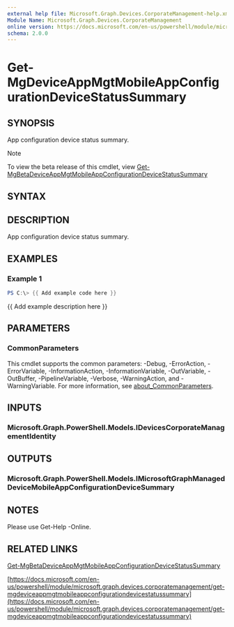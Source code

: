 ```yaml
---
external help file: Microsoft.Graph.Devices.CorporateManagement-help.xml
Module Name: Microsoft.Graph.Devices.CorporateManagement
online version: https://docs.microsoft.com/en-us/powershell/module/microsoft.graph.devices.corporatemanagement/get-mgdeviceappmgtmobileappconfigurationdevicestatussummary
schema: 2.0.0
---
```


# Get-MgDeviceAppMgtMobileAppConfigurationDeviceStatusSummary

## SYNOPSIS
App configuration device status summary.

> [!NOTE]
> To view the beta release of this cmdlet, view [Get-MgBetaDeviceAppMgtMobileAppConfigurationDeviceStatusSummary](/powershell/module/Microsoft.Graph.Beta.Devices.CorporateManagement/Get-MgDeviceAppMgtMobileAppConfigurationDeviceStatusSummary?view=graph-powershell-beta)

## SYNTAX

## DESCRIPTION
App configuration device status summary.

## EXAMPLES

### Example 1
```powershell
PS C:\> {{ Add example code here }}
```

{{ Add example description here }}

## PARAMETERS

### CommonParameters
This cmdlet supports the common parameters: -Debug, -ErrorAction, -ErrorVariable, -InformationAction, -InformationVariable, -OutVariable, -OutBuffer, -PipelineVariable, -Verbose, -WarningAction, and -WarningVariable. For more information, see [about_CommonParameters](http://go.microsoft.com/fwlink/?LinkID=113216).

## INPUTS

### Microsoft.Graph.PowerShell.Models.IDevicesCorporateManagementIdentity
## OUTPUTS

### Microsoft.Graph.PowerShell.Models.IMicrosoftGraphManagedDeviceMobileAppConfigurationDeviceSummary
## NOTES
Please use Get-Help -Online.

## RELATED LINKS
[Get-MgBetaDeviceAppMgtMobileAppConfigurationDeviceStatusSummary](/powershell/module/Microsoft.Graph.Beta.Devices.CorporateManagement/Get-MgDeviceAppMgtMobileAppConfigurationDeviceStatusSummary?view=graph-powershell-beta)

[https://docs.microsoft.com/en-us/powershell/module/microsoft.graph.devices.corporatemanagement/get-mgdeviceappmgtmobileappconfigurationdevicestatussummary](https://docs.microsoft.com/en-us/powershell/module/microsoft.graph.devices.corporatemanagement/get-mgdeviceappmgtmobileappconfigurationdevicestatussummary)



